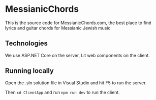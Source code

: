 # MessianicChords
This is the source code for MessianicChords.com, the best place to find lyrics and guitar chords for Messianic Jewish music

## Technologies
We use ASP.NET Core on the server, Lit web components on the client.

## Running locally
Open the .sln solution file in Visual Studio and hit F5 to run the server. 

Then `cd ClientApp` and run `npm run dev` to run the client.
